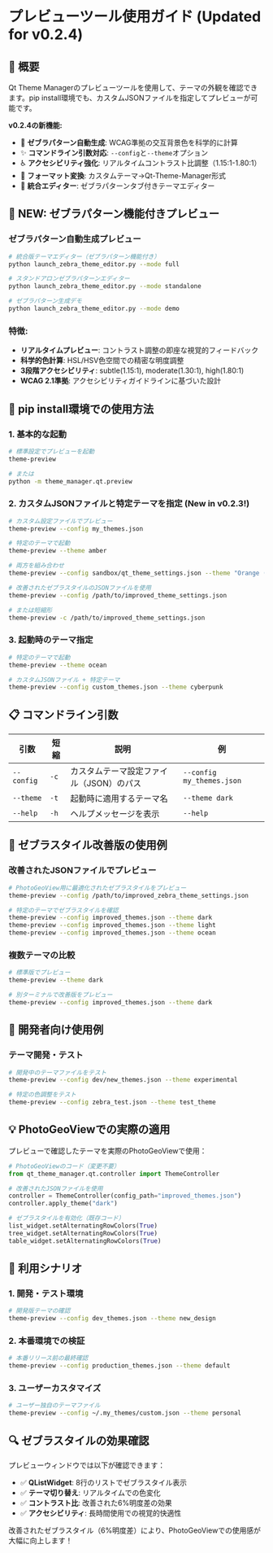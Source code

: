 # プレビューツール使用ガイド (Updated for v0.2.4)

## 📖 概要

Qt Theme Managerのプレビューツールを使用して、テーマの外観を確認できます。pip install環境でも、カスタムJSONファイルを指定してプレビューが可能です。

**v0.2.4の新機能:**
- 🦓 **ゼブラパターン自動生成**: WCAG準拠の交互背景色を科学的に計算
- ✨ **コマンドライン引数対応**: `--config`と`--theme`オプション
- ♿ **アクセシビリティ強化**: リアルタイムコントラスト比調整（1.15:1-1.80:1）
- 🔄 **フォーマット変換**: カスタムテーマ→Qt-Theme-Manager形式
- 🎨 **統合エディター**: ゼブラパターンタブ付きテーマエディター

## 🦓 NEW: ゼブラパターン機能付きプレビュー

### ゼブラパターン自動生成プレビュー

```bash
# 統合版テーマエディター（ゼブラパターン機能付き）
python launch_zebra_theme_editor.py --mode full

# スタンドアロンゼブラパターンエディター
python launch_zebra_theme_editor.py --mode standalone

# ゼブラパターン生成デモ
python launch_zebra_theme_editor.py --mode demo
```

### 特徴:
- **リアルタイムプレビュー**: コントラスト調整の即座な視覚的フィードバック
- **科学的色計算**: HSL/HSV色空間での精密な明度調整
- **3段階アクセシビリティ**: subtle(1.15:1), moderate(1.30:1), high(1.80:1)
- **WCAG 2.1準拠**: アクセシビリティガイドラインに基づいた設計

## 🚀 pip install環境での使用方法

### 1. 基本的な起動

```bash
# 標準設定でプレビューを起動
theme-preview

# または
python -m theme_manager.qt.preview
```

### 2. カスタムJSONファイルと特定テーマを指定 (New in v0.2.3!)

```bash
# カスタム設定ファイルでプレビュー
theme-preview --config my_themes.json

# 特定のテーマで起動
theme-preview --theme amber

# 両方を組み合わせ
theme-preview --config sandbox/qt_theme_settings.json --theme "Orange (Improved)"
```

```bash
# 改善されたゼブラスタイルのJSONファイルを使用
theme-preview --config /path/to/improved_theme_settings.json

# または短縮形
theme-preview -c /path/to/improved_theme_settings.json
```

### 3. 起動時のテーマ指定

```bash
# 特定のテーマで起動
theme-preview --theme ocean

# カスタムJSONファイル + 特定テーマ
theme-preview --config custom_themes.json --theme cyberpunk
```

## 📋 コマンドライン引数

| 引数 | 短縮 | 説明 | 例 |
|------|------|------|-----|
| `--config` | `-c` | カスタムテーマ設定ファイル（JSON）のパス | `--config my_themes.json` |
| `--theme` | `-t` | 起動時に適用するテーマ名 | `--theme dark` |
| `--help` | `-h` | ヘルプメッセージを表示 | `--help` |

## 🎨 ゼブラスタイル改善版の使用例

### 改善されたJSONファイルでプレビュー

```bash
# PhotoGeoView用に最適化されたゼブラスタイルをプレビュー
theme-preview --config /path/to/improved_zebra_theme_settings.json

# 特定のテーマでゼブラスタイルを確認
theme-preview --config improved_themes.json --theme dark
theme-preview --config improved_themes.json --theme light
theme-preview --config improved_themes.json --theme ocean
```

### 複数テーマの比較

```bash
# 標準版でプレビュー
theme-preview --theme dark

# 別ターミナルで改善版をプレビュー
theme-preview --config improved_themes.json --theme dark
```

## 🔧 開発者向け使用例

### テーマ開発・テスト

```bash
# 開発中のテーマファイルをテスト
theme-preview --config dev/new_themes.json --theme experimental

# 特定の色調整をテスト
theme-preview --config zebra_test.json --theme test_theme
```

## 💡 PhotoGeoViewでの実際の適用

プレビューで確認したテーマを実際のPhotoGeoViewで使用：

```python
# PhotoGeoViewのコード（変更不要）
from qt_theme_manager.qt.controller import ThemeController

# 改善されたJSONファイルを使用
controller = ThemeController(config_path="improved_themes.json")
controller.apply_theme("dark")

# ゼブラスタイルを有効化（既存コード）
list_widget.setAlternatingRowColors(True)
tree_widget.setAlternatingRowColors(True)
table_widget.setAlternatingRowColors(True)
```

## 🎯 利用シナリオ

### 1. **開発・テスト環境**
```bash
# 開発版テーマの確認
theme-preview --config dev_themes.json --theme new_design
```

### 2. **本番環境での検証**
```bash
# 本番リリース前の最終確認
theme-preview --config production_themes.json --theme default
```

### 3. **ユーザーカスタマイズ**
```bash
# ユーザー独自のテーマファイル
theme-preview --config ~/.my_themes/custom.json --theme personal
```

## 🔍 ゼブラスタイルの効果確認

プレビューウィンドウでは以下が確認できます：

- ✅ **QListWidget**: 8行のリストでゼブラスタイル表示
- ✅ **テーマ切り替え**: リアルタイムでの色変化
- ✅ **コントラスト比**: 改善された6%明度差の効果
- ✅ **アクセシビリティ**: 長時間使用での視覚的快適性

改善されたゼブラスタイル（6%明度差）により、PhotoGeoViewでの使用感が大幅に向上します！
